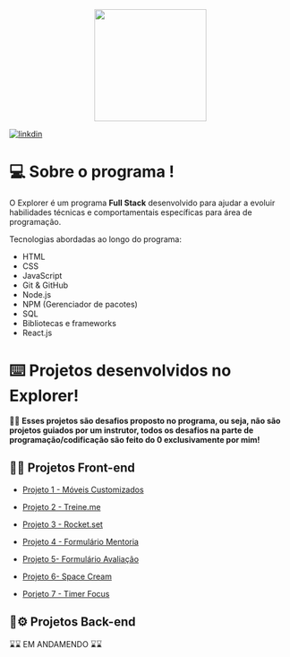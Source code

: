 <div align="center"> <img src="https://user-images.githubusercontent.com/87450820/179401847-13ab52c3-d70a-4eb9-9658-8225eac358eb.jpg" width="200px" /> </div>

[![linkdin](https://img.shields.io/badge/LinkedIn-0077B5?style=for-the-badge&logo=linkedin&logoColor=white)](https://www.linkedin.com/in/gabriel-neris/)


# 💻 Sobre o programa !

O Explorer é um programa **Full Stack** desenvolvido para ajudar a evoluir habilidades técnicas e comportamentais específicas para área de programação.

Tecnologias abordadas ao longo do programa:

- HTML
- CSS
- JavaScript
- Git & GitHub
- Node.js
- NPM (Gerenciador de pacotes)
- SQL
- Bibliotecas e frameworks
- React.js


# ⌨️ Projetos desenvolvidos no Explorer!


👨‍💻 **Esses projetos são desafios proposto no programa, ou seja, não são projetos guiados por um instrutor, todos os desafios na parte de programação/codificação são feito do 0 exclusivamente por mim!** 



## 🔗🎨 Projetos Front-end 

- [ Projeto 1 - Móveis Customizados ](https://github.com/gabriel-neriss/Explorer-Projeto01)

- [Projeto 2 - Treine.me ](https://github.com/gabriel-neriss/RocketseatProjeto2Treine.me)

- [Projeto 3 - Rocket.set](https://github.com/gabriel-neriss/-RocketseatProjetoFinal2)

- [Projeto 4 - Formulário Mentoria](https://github.com/gabriel-neriss/ProjFormIntermediario)

- [Projeto 5- Formulário Avaliação](https://github.com/gabriel-neriss/FormAvancado)

- [ Projeto 6- Space Cream](https://github.com/gabriel-neriss)

- [ Porjeto 7 - Timer Focus ](https://github.com/gabriel-neriss/TimerFocus)


## 🔗⚙️  Projetos Back-end 


⌛⌛ EM ANDAMENDO ⌛⌛






